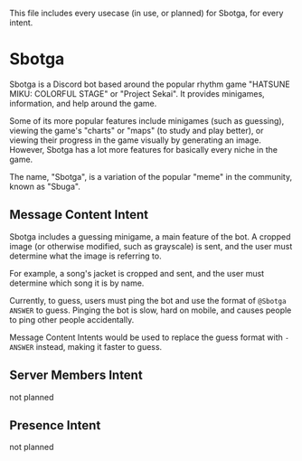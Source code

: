 This file includes every usecase (in use, or planned) for Sbotga, for every intent.

# Sbotga
Sbotga is a Discord bot based around the popular rhythm game "HATSUNE MIKU: COLORFUL STAGE" or "Project Sekai". It provides minigames, information, and help around the game.

Some of its more popular features include minigames (such as guessing), viewing the game's "charts" or "maps" (to study and play better), or viewing their progress in the game visually by generating an image. However, Sbotga has a lot more features for basically every niche in the game.

The name, "Sbotga", is a variation of the popular "meme" in the community, known as "Sbuga".

## Message Content Intent
Sbotga includes a guessing minigame, a main feature of the bot. A cropped image (or otherwise modified, such as grayscale) is sent, and the user must determine what the image is referring to.

For example, a song's jacket is cropped and sent, and the user must determine which song it is by name.

Currently, to guess, users must ping the bot and use the format of `@Sbotga ANSWER` to guess. Pinging the bot is slow, hard on mobile, and causes people to ping other people accidentally.

Message Content Intents would be used to replace the guess format with `-ANSWER` instead, making it faster to guess.

## Server Members Intent
not planned

## Presence Intent
not planned
